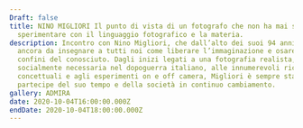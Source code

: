 ```yaml
---
Draft: false
title: NINO MIGLIORI Il punto di vista di un fotografo che non ha mai smesso di
  sperimentare con il linguaggio fotografico e la materia.
description: Incontro con Nino Migliori, che dall’alto dei suoi 94 anni ha
  ancora da insegnare a tutti noi come liberare l’immaginazione e osare oltre i
  confini del conosciuto. Dagli inizi legati a una fotografia realista,
  socialmente necessaria nel dopoguerra italiano, alle innumerevoli ricerche
  concettuali e agli esperimenti on e off camera, Migliori è sempre stato
  partecipe del suo tempo e della società in continuo cambiamento.
gallery: ADMIRA
date: 2020-10-04T16:00:00.000Z
endDate: 2020-10-04T18:00:00.000Z
---
```

